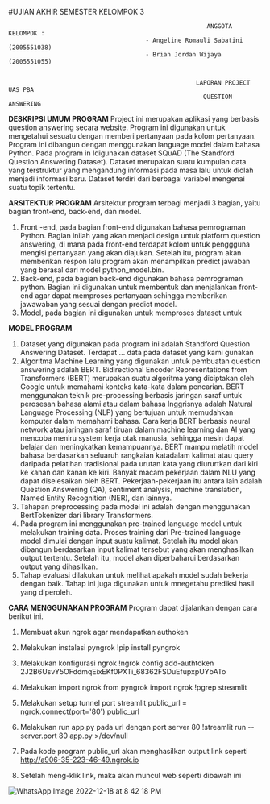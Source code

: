 #UJIAN AKHIR SEMESTER
KELOMPOK 3

                                                           ANGGOTA KELOMPOK :
                                          - Angeline Romauli Sabatini         (2005551038)
                                          - Brian Jordan Wijaya               (2005551055)


                                                        LAPORAN PROJECT UAS PBA
                                                          QUESTION ANSWERING

**DESKRIPSI UMUM PROGRAM**
Project ini merupakan aplikasi yang berbasis question answering secara website. Program ini digunakan untuk mengetahui sesuatu dengan memberi pertanyaan pada kolom pertanyaan. Program ini dibangun dengan menggunakan language model dalam bahasa Python. Pada program in Idigunakan dataset SQuAD (The Standford Question Answering Dataset). Dataset merupakan suatu kumpulan data yang terstruktur yang mengandung informasi pada masa lalu untuk diolah menjadi informasi baru. Dataset terdiri dari berbagai variabel mengenai suatu topik tertentu.

**ARSITEKTUR PROGRAM**
Arsitektur program terbagi menjadi 3 bagian, yaitu bagian front-end, back-end, dan model.
1. Front -end, pada bagian front-end digunakan bahasa pemrograman Python. Bagian inilah yang akan menjadi design untuk platform question answering, di mana pada front-end terdapat kolom untuk penggguna mengisi pertanyaan yang akan diajukan. Setelah itu, program akan memberikan respon lalu program akan menampilkan predict jawaban yang berasal dari model python_model.bin.
2. Back-end, pada bagian back-end digunakan bahasa pemrograman python. Bagian ini digunakan untuk membentuk dan menjalankan front-end agar dapat memproses pertanyaan sehingga memberikan jawawaban yang sesuai dengan predict model.
3. Model, pada bagian ini digunakan untuk memproses dataset untuk 

**MODEL PROGRAM**
1. Dataset yang digunakan pada program ini adalah Standford Question Answering Dataset. Terdapat ... data pada dataset yang kami gunakan
2. Algoritma Machine Learning yang digunakan untuk pembuatan question answering adalah BERT. Bidirectional Encoder Representations from Transformers (BERT) merupakan suatu algoritma yang diciptakan oleh Google untuk memahami konteks kata-kata dalam pencarian. BERT menggunakan teknik pre-processing berbasis jaringan saraf untuk perosesan bahasa alami atau dalam bahasa Inggrisnya adalah Natural Language Processing (NLP) yang bertujuan untuk memudahkan komputer dalam memahami bahasa. Cara kerja BERT berbasis neural network atau jaringan saraf tiruan dalam machine learning dan AI yang mencoba meniru system kerja otak manusia, sehingga mesin dapat belajar dan meningkatkan kemampuannya. BERT mampu melatih model bahasa berdasarkan seluaruh rangkaian katadalam kalimat atau query daripada pelatihan tradisional pada urutan kata yang diururtkan dari kiri ke kanan dan kanan ke kiri. Banyak macam pekerjaan dalam NLU yang dapat diselesaikan oleh BERT. Pekerjaan-pekerjaan itu antara lain adalah Question Answering (QA), sentiment analysis, machine translation, Named Entity Recognition (NER), dan lainnya. 
3. Tahapan preprocessing pada model ini adalah dengan menggunakan BertTokenizer dari library Transformers.
4. Pada program ini menggunakan pre-trained language model untuk melakukan training data. Proses training dari Pre-trained language model dimulai dengan input suatu kalimat. Setelah itu model akan dibangun berdasarkan input kalimat tersebut yang akan menghasilkan output tertentu. Setelah itu, model akan diperbaharui berdasarkan output yang dihasilkan.
5. Tahap evaluasi dilakukan untuk melihat apakah model sudah bekerja dengan baik. Tahap ini juga digunakan untuk mnegetahu prediksi hasil yang diperoleh.

**CARA MENGGUNAKAN PROGRAM**
Program dapat dijalankan dengan cara berikut ini.
1. Membuat akun ngrok agar mendapatkan authoken

3. Melakukan instalasi pyngrok
!pip install pyngrok

2. Melakukan konfigurasi ngrok
!ngrok config add-authtoken 2J2B6UsvY5OFddmqEixEKf0PXTi_68362FSDuEfupxpUYbATo

4.	Melakukan import ngrok
from pyngrok import ngrok
!pgrep streamlit

5.	Melakukan setup tunnel port streamlit
public_url = ngrok.connect(port='80')
public_url

6.	Melakukan run app.py pada url dengan port server 80
!streamlit run --server.port 80 app.py >/dev/null

7. Pada kode program public_url akan menghasilkan output link seperti http://a906-35-223-46-49.ngrok.io
8. Setelah meng-klik link, maka akan muncul web seperti dibawah ini
 
![WhatsApp Image 2022-12-18 at 8 42 18 PM](https://user-images.githubusercontent.com/81507442/208339099-e6fce77d-e028-4fec-80be-8c00096a4fd7.jpeg)
